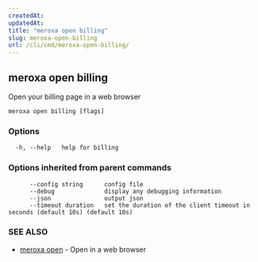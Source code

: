 ```yaml
---
createdAt: 
updatedAt: 
title: "meroxa open billing"
slug: meroxa-open-billing
url: /cli/cmd/meroxa-open-billing/
---
```

## meroxa open billing

Open your billing page in a web browser

```
meroxa open billing [flags]
```

### Options

```
  -h, --help   help for billing
```

### Options inherited from parent commands

```
      --config string      config file
      --debug              display any debugging information
      --json               output json
      --timeout duration   set the duration of the client timeout in seconds (default 10s) (default 10s)
```

### SEE ALSO

* [meroxa open](/cli/cmd/meroxa-open/)	 - Open in a web browser

